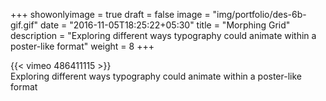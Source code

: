 +++
showonlyimage = true
draft = false
image = "img/portfolio/des-6b-gif.gif"
date = "2016-11-05T18:25:22+05:30"
title = "Morphing Grid"
description = "Exploring different ways typography could animate within a poster-like format"
weight = 8
+++

{{< vimeo 486411115 >}}  
Exploring different ways typography could animate within a poster-like format